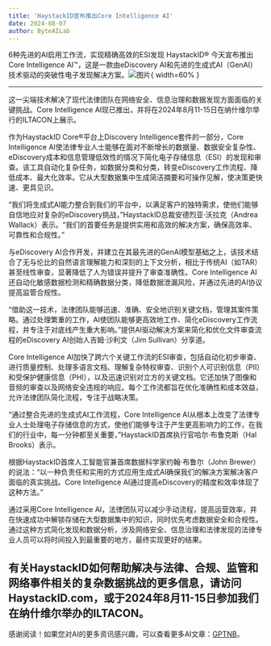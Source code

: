 ```yaml
---
title: 'HaystackID宣布推出Core Intelligence AI'
date: 2024-08-07
author: ByteAILab
---
```


6种先进的AI启用工作流，实现精确高效的ESI发现
HaystackID® 今天宣布推出Core Intelligence AI™，这是一款由eDiscovery AI和先进的生成式AI（GenAI）技术驱动的突破性电子发现解决方案。![图片](https://ai-techpark.com/wp-content/uploads/2024/08/HaystackID-960x540.jpg){ width=60% }

---
这一尖端技术解决了现代法律团队在网络安全、信息治理和数据发现方面面临的关键挑战。Core Intelligence AI现已推出，并将在2024年8月11-15日在纳什维尔举行的ILTACON上展示。

作为HaystackID Core®平台上Discovery Intelligence套件的一部分，Core Intelligence AI使法律专业人士能够在面对不断增长的数据量、数据安全复杂性、eDiscovery成本和信息管理低效性的情况下简化电子存储信息（ESI）的发现和审查。该工具自动化复杂任务，如数据分类和分类，转变eDiscovery工作流程、降低成本、最大化效率。它从大型数据集中生成简洁摘要和可操作见解，使决策更快速、更具见识。

“我们将生成式AI能力整合到我们的平台中，以满足客户的独特需求，使他们能够自信地应对复杂的eDiscovery挑战，”HaystackID总裁安德烈亚·沃拉克（Andrea Wallack）表示。“我们的首要任务是提供实用和高效的解决方案，确保高效率、可靠性和合规性。”

与eDiscovery AI合作开发，并建立在其最先进的GenAI模型基础之上，该技术结合了无与伦比的自然语言理解能力和深刻的上下文分析，相比于传统AI（如TAR）甚至线性审查，显著降低了人为错误并提升了审查准确性。Core Intelligence AI还自动化敏感数据检测和精确数据分类，降低数据泄漏风险，并通过先进的AI协议提高监管合规性。

“借助这一技术，法律团队能够迅速、准确、安全地识别关键文档，管理其案件策略。通过处理繁重的工作，AI使团队能够更高效地工作、简化eDiscovery工作流程，并专注于对底线产生重大影响。”提供AI驱动解决方案来简化和优化文件审查流程的eDiscovery AI创始人吉姆·沙利文（Jim Sullivan）分享道。

Core Intelligence AI加快了跨六个关键工作流的ESI审查，包括自动化初步审查、进行质量控制、处理多语言文档、理解复杂特权审查、识别个人可识别信息（PII）和受保护健康信息（PHI），以及迅速识别对立方的关键文档。它还加快了图像和音频的审查以及网络安全违规的响应。每个工作流都旨在优化准确性和成本效益，允许法律团队简化流程，专注于战略决策。

“通过整合先进的生成式AI工作流程，Core Intelligence AI从根本上改变了法律专业人士处理电子存储信息的方式，使他们能够专注于产生更高影响力的工作，在我们的行业中，每一分钟都至关重要，”HaystackID首席执行官哈尔·布鲁克斯（Hal Brooks）表示。

根据HaystackID首席人工智能官兼首席数据科学家约翰·布鲁尔（John Brewer）的说法：“以一种负责任和实用的方式应用生成式AI确保我们的解决方案解决客户面临的真实挑战。Core Intelligence AI通过提高eDiscovery的精度和效率体现了这种方法。”

通过采用Core Intelligence AI，法律团队可以减少手动流程，提高运营效率，并在快速成功中解锁存储在大型数据集中的知识，同时优先考虑数据安全和合规性。通过这种方式简化发现和数据分析，涉及网络安全、信息治理和法律发现的法律专业人员可以将时间投入到最重要的地方，最终实现更好的结果。

有关HaystackID如何帮助解决与法律、合规、监管和网络事件相关的复杂数据挑战的更多信息，请访问HaystackID.com，或于2024年8月11-15日参加我们在纳什维尔举办的ILTACON。
---
感谢阅读！如果您对AI的更多资讯感兴趣，可以查看更多AI文章：[GPTNB](https://gptnb.com)。